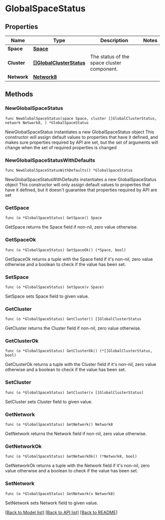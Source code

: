 # GlobalSpaceStatus

## Properties

Name | Type | Description | Notes
------------ | ------------- | ------------- | -------------
**Space** | [**Space**](Space.md) |  | 
**Cluster** | [**[]GlobalClusterStatus**](GlobalClusterStatus.md) | The status of the space cluster component. | 
**Network** | [**Network8**](Network8.md) |  | 

## Methods

### NewGlobalSpaceStatus

`func NewGlobalSpaceStatus(space Space, cluster []GlobalClusterStatus, network Network8, ) *GlobalSpaceStatus`

NewGlobalSpaceStatus instantiates a new GlobalSpaceStatus object
This constructor will assign default values to properties that have it defined,
and makes sure properties required by API are set, but the set of arguments
will change when the set of required properties is changed

### NewGlobalSpaceStatusWithDefaults

`func NewGlobalSpaceStatusWithDefaults() *GlobalSpaceStatus`

NewGlobalSpaceStatusWithDefaults instantiates a new GlobalSpaceStatus object
This constructor will only assign default values to properties that have it defined,
but it doesn't guarantee that properties required by API are set

### GetSpace

`func (o *GlobalSpaceStatus) GetSpace() Space`

GetSpace returns the Space field if non-nil, zero value otherwise.

### GetSpaceOk

`func (o *GlobalSpaceStatus) GetSpaceOk() (*Space, bool)`

GetSpaceOk returns a tuple with the Space field if it's non-nil, zero value otherwise
and a boolean to check if the value has been set.

### SetSpace

`func (o *GlobalSpaceStatus) SetSpace(v Space)`

SetSpace sets Space field to given value.


### GetCluster

`func (o *GlobalSpaceStatus) GetCluster() []GlobalClusterStatus`

GetCluster returns the Cluster field if non-nil, zero value otherwise.

### GetClusterOk

`func (o *GlobalSpaceStatus) GetClusterOk() (*[]GlobalClusterStatus, bool)`

GetClusterOk returns a tuple with the Cluster field if it's non-nil, zero value otherwise
and a boolean to check if the value has been set.

### SetCluster

`func (o *GlobalSpaceStatus) SetCluster(v []GlobalClusterStatus)`

SetCluster sets Cluster field to given value.


### GetNetwork

`func (o *GlobalSpaceStatus) GetNetwork() Network8`

GetNetwork returns the Network field if non-nil, zero value otherwise.

### GetNetworkOk

`func (o *GlobalSpaceStatus) GetNetworkOk() (*Network8, bool)`

GetNetworkOk returns a tuple with the Network field if it's non-nil, zero value otherwise
and a boolean to check if the value has been set.

### SetNetwork

`func (o *GlobalSpaceStatus) SetNetwork(v Network8)`

SetNetwork sets Network field to given value.



[[Back to Model list]](../README.md#documentation-for-models) [[Back to API list]](../README.md#documentation-for-api-endpoints) [[Back to README]](../README.md)


